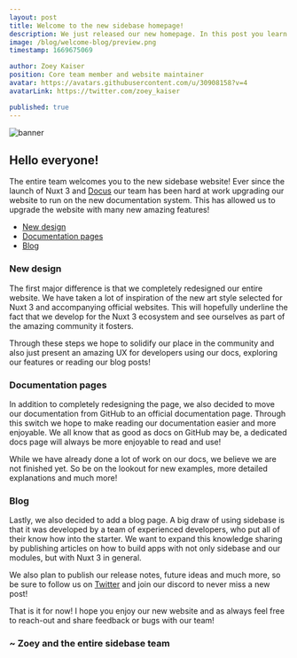 ```yaml
---
layout: post
title: Welcome to the new sidebase homepage!
description: We just released our new homepage. In this post you learn about the new features.
image: /blog/welcome-blog/preview.png
timestamp: 1669675069

author: Zoey Kaiser
position: Core team member and website maintainer
avatar: https://avatars.githubusercontent.com/u/30908158?v=4
avatarLink: https://twitter.com/zoey_kaiser

published: true
---
```


![banner](/blog/welcome-blog/banner.png)

## Hello everyone!

The entire team welcomes you to the new sidebase website! Ever since the launch of Nuxt 3 and [Docus](https://docus.dev)
our team has been hard at work upgrading our website to run on the new documentation system.
This has allowed us to upgrade the website with many new amazing features!

- [New design](#new-design)
- [Documentation pages](#documentation-pages)
- [Blog](#blog)

### New design
The first major difference is that we completely redesigned our entire website. We have taken a lot of inspiration of the
new art style selected for Nuxt 3 and accompanying official websites. This will hopefully underline the fact
that we develop for the Nuxt 3 ecosystem and see ourselves as part of the amazing community it fosters.

Through these steps we hope to solidify our place in the community and also just present an amazing UX for developers using our 
docs, exploring our features or reading our blog posts!

### Documentation pages
In addition to completely redesigning the page, we also decided to move our documentation from GitHub to an official documentation page.
Through this switch we hope to make reading our documentation easier and more enjoyable. We all know that as good as docs on GitHub may be,
a dedicated docs page will always be more enjoyable to read and use!

While we have already done a lot of work on our docs, we believe we are not finished yet. So be on the lookout for new examples, more detailed explanations 
and much more!

### Blog
Lastly, we also decided to add a blog page. A big draw of using sidebase is that it was developed by a team of experienced developers, 
who put all of their know how into the starter. We want to expand this knowledge sharing by publishing articles on how to build apps with not only
sidebase and our modules, but with Nuxt 3 in general. 

We also plan to publish our release notes, future ideas and much more, so be sure to follow us on [Twitter](https://twitter.com/sidebase_io) and join our discord
to never miss a new post!

That is it for now! I hope you enjoy our new website and as always feel free to reach-out and share feedback or bugs with our team!

### ~ Zoey and the entire sidebase team
